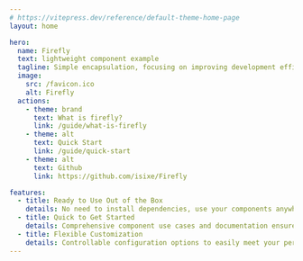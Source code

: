 ```yaml
---
# https://vitepress.dev/reference/default-theme-home-page
layout: home

hero:
  name: Firefly
  text: lightweight component example
  tagline: Simple encapsulation, focusing on improving development efficiency
  image:
    src: /favicon.ico
    alt: Firefly
  actions:
    - theme: brand
      text: What is firefly?
      link: /guide/what-is-firefly
    - theme: alt
      text: Quick Start
      link: /guide/quick-start
    - theme: alt
      text: Github
      link: https://github.com/isixe/Firefly

features:
  - title: Ready to Use Out of the Box
    details: No need to install dependencies, use your components anywhere
  - title: Quick to Get Started
    details: Comprehensive component use cases and documentation ensure the usability and comprehensibility of the components
  - title: Flexible Customization
    details: Controllable configuration options to easily meet your personalized needs
---
```


